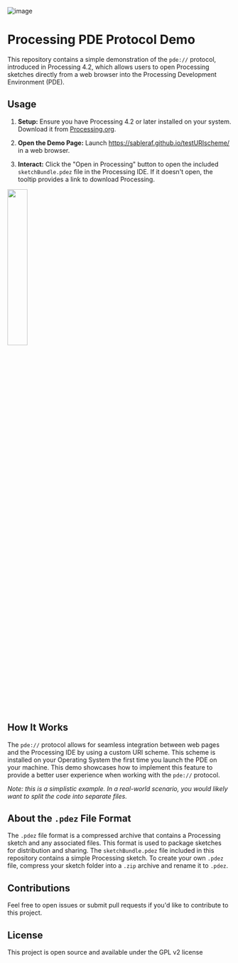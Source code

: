 ![image](https://github.com/user-attachments/assets/9941b6ba-1aba-4e0f-bd07-3c233d60fe66)


# Processing PDE Protocol Demo

This repository contains a simple demonstration of the `pde://` protocol, introduced in Processing 4.2, which allows users to open Processing sketches directly from a web browser into the Processing Development Environment (PDE).

## Usage

1. **Setup:** Ensure you have Processing 4.2 or later installed on your system. Download it from [Processing.org](https://processing.org/download/).

2. **Open the Demo Page:** Launch https://sableraf.github.io/testURIscheme/ in a web browser.

3. **Interact:** Click the "Open in Processing" button to open the included `sketchBundle.pdez` file in the Processing IDE. If it doesn't open, the tooltip provides a link to download Processing.

<img src="https://github.com/user-attachments/assets/41a817b8-a7aa-4242-b252-5f2941de924d" width=30%></img>

## How It Works

The `pde://` protocol allows for seamless integration between web pages and the Processing IDE by using a custom URI scheme. This scheme is installed on your Operating System the first time you launch the PDE on your machine. This demo showcases how to implement this feature to provide a better user experience when working with the `pde://` protocol.

*Note: this is a simplistic example. In a real-world scenario, you would likely want to split the code into separate files.*

## About the `.pdez` File Format

The `.pdez` file format is a compressed archive that contains a Processing sketch and any associated files. This format is used to package sketches for distribution and sharing. The `sketchBundle.pdez` file included in this repository contains a simple Processing sketch. To create your own `.pdez` file, compress your sketch folder into a `.zip` archive and rename it to `.pdez`.

## Contributions

Feel free to open issues or submit pull requests if you'd like to contribute to this project.

## License

This project is open source and available under the GPL v2 license
